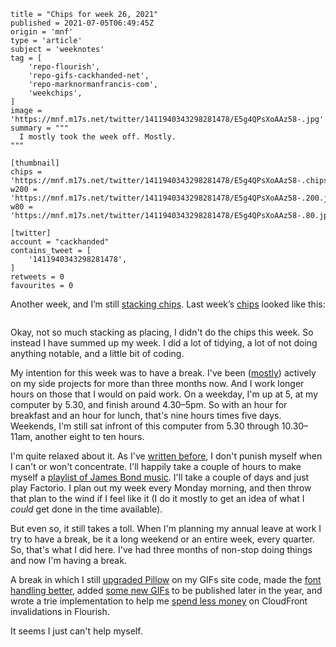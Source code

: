```
title = "Chips for week 26, 2021"
published = 2021-07-05T06:49:45Z
origin = 'mnf'
type = 'article'
subject = 'weeknotes'
tag = [
    'repo-flourish',
    'repo-gifs-cackhanded-net',
    'repo-marknormanfrancis-com',
    'weekchips',
]
image = 'https://mnf.m17s.net/twitter/1411940343298281478/E5g4QPsXoAAz58-.jpg'
summary = """
  I mostly took the week off. Mostly.
"""

[thumbnail]
chips = 'https://mnf.m17s.net/twitter/1411940343298281478/E5g4QPsXoAAz58-.chips.jpg'
w200 = 'https://mnf.m17s.net/twitter/1411940343298281478/E5g4QPsXoAAz58-.200.jpg'
w80 = 'https://mnf.m17s.net/twitter/1411940343298281478/E5g4QPsXoAAz58-.80.jpg'

[twitter]
account = "cackhanded"
contains_tweet = [
    '1411940343298281478',
]
retweets = 0
favourites = 0
```

Another week, and I’m still [stacking chips][chips]. Last week’s
[chips][markers] looked like this:

[chips]: /2020/06/19/my-week-in-poker-chips
[markers]: /2020/08/22/my-weekchips-markers

<p class='image'><img src='https://mnf.m17s.net/twitter/1411940343298281478/E5g4QPsXoAAz58-.jpg' alt=''></p>

Okay, not so much stacking as placing, I didn't do the chips this week. So
instead I have summed up my week. I did a lot of tidying, a lot of not doing
anything notable, and a little bit of coding.

My intention for this week was to have a break. I've been ([mostly][m])
actively on my side projects for more than three months now. And I work longer
hours on those that I would on paid work. On a weekday, I'm up at 5, at my
computer by 5.30, and finish around 4.30–5pm. So with an hour for breakfast
and an hour for lunch, that's nine hours times five days. Weekends, I'm still
sat infront of this computer from 5.30 through 10.30–11am, another eight to
ten hours.

I'm quite relaxed about it. As I've [written before][w13], I don't punish
myself when I can't or won't concentrate. I'll happily take a couple of hours
to make myself a [playlist of James Bond music][bond]. I'll take a couple of
days and just play Factorio. I plan out my week every Monday morning, and then
throw that plan to the wind if I feel like it (I do it mostly to get an idea
of what I *could* get done in the time available).

But even so, it still takes a toll. When I'm planning my annual leave at
work I try to have a break, be it a long weekend or an entire week, every
quarter. So, that's what I did here. I've had three months of non-stop doing
things and now I'm having a break.

A break in which I still [upgraded Pillow][pil] on my GIFs site code, made the
[font handling better][font], added [some new GIFs][z1] to be published later
in the year, and wrote a trie implementation to help me
[spend less money][cfi] on CloudFront invalidations in Flourish.

It seems I just can't help myself.


[m]: https://gifs.cackhanded.net/aliens/mostly
[w13]: /weeknotes/chips-for-week-13-2021
[bond]: https://open.spotify.com/playlist/7msRSyly2e0Y5PVy7gRTlw?si=62432136ec8a4324

[pil]: https://github.com/norm/gifs.cackhanded.net/compare/6e009f7e44816dacaadbdaddfbb5b78e452a7c2f..c3078db9cdbd1af6762463a7929ed5e2e677dde7
[font]: https://github.com/norm/gifs.cackhanded.net/commit/ee4eccdcb249197c5c4d96a6d9abe94bc09b0250
[z1]: https://github.com/norm/gifs.cackhanded.net/commit/65480bee2db8f0588171b11bc52274f9858d9695
[cfi]: https://github.com/norm/flourish/commit/92b9a30b1d23208c99f5f5e84705b564778b41e0
